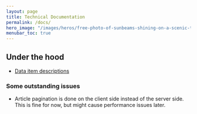 ```yaml
---
layout: page 
title: Technical Documentation  
permalink: /docs/
hero_image: "/images/heros/free-photo-of-sunbeams-shining-on-a-scenic-tundra-and-mountain-landscape.jpeg"
menubar_toc: true
---
```


## Under the hood

- [Data item descriptions]({{site.url}}{{site.baseurl}}/docs/yaml/)



<div class="notification is-danger is-light" markdown="1">

### Some outstanding issues

- Article pagination is done on the client side instead of the server side. This is fine for now, but might cause performance issues later. 


</div>
